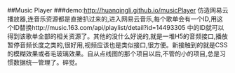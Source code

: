 ##Music Player
###demo:http://huanqingli.github.io/musicPlayer
仿造网易云播放器,连音乐资源都是直接扒过来的,进入网易云音乐,每个歌单会有一个ID,用这个ID替换http://music.163.com/api/playlist/detail?id=14493305
中的ID就可以得到该歌单全部的相关资源了。其他的没什么好说的,就是一堆H5的音频接口,播放暂停音频长度之类的,很好用,视频应该也是类似接口,很方便。新接触到的就是CSS的模糊效果或者毛玻璃效果。自从点线图的那个项目以后,不管的小的项目,总是习惯数据统一管理了。碎觉。